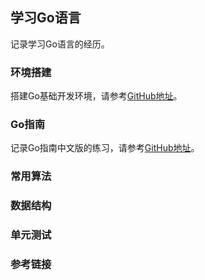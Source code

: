 ## 学习Go语言
记录学习Go语言的经历。

### 环境搭建
搭建Go基础开发环境，请参考[GitHub地址](https://github.com/geekwho11/docker.xbc.me)。

### Go指南
记录Go指南中文版的练习，请参考[GitHub地址](https://github.com/geekwho11/learn.go.xbcme/)。

### 常用算法

### 数据结构

### 单元测试

### 参考链接
